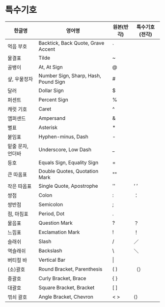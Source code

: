 # 특수기호

<center>

| 한글명            | 영어명                               | 원본(반각) | 특수기호(전각) |
| ----------------- | ------------------------------------ | ---------- | -------------- |
| 억음 부호         | Backtick, Back Quote, Grave Accent   | `          |                |
| 물결표            | Tilde                                | ~          |                |
| 골뱅이            | At, At Sign                          | @          |                |
| 샾, 우물정자      | Number Sign, Sharp, Hash, Pound Sign | #          |                |
| 달러              | Dollar Sign                          | $          |                |
| 퍼센트            | Percent Sign                         | %          |                |
| 캐럿 기호         | Caret                                | ^          |                |
| 앰퍼샌드          | Ampersand                            | &          |                |
| 별표              | Asterisk                             | \*         |                |
| 붙임표            | Hyphen-minus, Dash                   | -          |                |
| 밑줄 문자, 언더바 | Underscore, Low Dash                 | \_         |                |
| 등호              | Equals Sign, Equality Sign           | =          |                |
| 큰 따옴표         | Double Quotes, Quotation Mark        | ""         |                |
| 작은 따옴표       | Single Quote, Apostrophe             | ''         | ‘ ’            |
| 쌍점              | Colon                                | :          | ：             |
| 쌍반점            | Semicolon                            | ;          |                |
| 점, 마침표        | Period, Dot                          | .          |                |
| 물음표            | Question Mark                        | ?          | ？             |
| 느낌표            | Exclamation Mark                     | !          | ！             |
| 슬래쉬            | Slash                                | /          | ／             |
| 역슬래쉬          | Backslash                            | \\         | ＼             |
| 버티컬 바         | Vertical Bar                         | \|         |                |
| (소)괄호          | Round Bracket, Parenthesis           | ( )        | （）           |
| 중괄호            | Curly Bracket, Brace                 | { }        |                |
| 대괄호            | Square Bracket, Bracket              | [ ]        |                |
| 꺾쇠 괄호         | Angle Bracket, Chevron               | < >        | ⟨⟩             |

</center>
